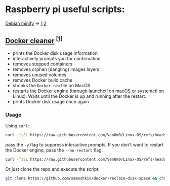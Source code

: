 # Raspberry pi useful scripts:

[Debian minify](/RaspberryPi/Scripts/Minify.sh) -> [1](https://github.com/Freifunk-Nord/nord-minify_debian.sh/blob/master/nord-minify_debian.sh) [2](https://github.com/boxcutter/debian/blob/main/script/minimize.sh)

## [Docker cleaner](/RaspberryPi/Scripts/Docker-clean.sh) <sup>[<a href="https://github.com/samoshkin/docker-reclaim-disk-space">1</a>]</sup>

- prints the Docker disk usage information
- interactively prompts you for confirmation
- removes stopped containers
- removes orphan (dangling) images layers
- removes unused volumes
- removes Docker build cache
- shrinks the `Docker.raw` file on MacOS
- restarts the Docker engine (through launchctl on macOS or systemctl on Linux). Waits until the Docker is up and running after the restart.
- prints Docker disk usage once again

### Usage

Using `curl`:

```bash
curl -fsSL https://raw.githubusercontent.com/Ven0m0/Linux-OS/refs/heads/main/RaspberryPi/Scripts/Docker-clean.sh | bash
```

pass the `-y` flag to suppress interactive prompts. If you don't want to restart the Docker engine, pass the `--no-restart` flag.

```bash
curl -fsSL https://raw.githubusercontent.com/Ven0m0/Linux-OS/refs/heads/main/RaspberryPi/Scripts/Docker-clean.sh | bash -s -- -y --no-restart

```

Or just clone the repo and execute the script:

```bash
git clone https://github.com/samoshkin/docker-reclaim-disk-space && chmod +x ./docker-reclaim-disk-space/script.sh && ./docker-reclaim-disk-space/script.sh
```
